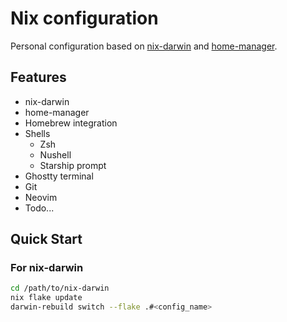 # Nix configuration

Personal configuration based on [nix-darwin](https://github.com/LnL7/nix-darwin) and [home-manager](https://github.com/nix-community/home-manager).

## Features

* nix-darwin
* home-manager
* Homebrew integration
* Shells
  * Zsh
  * Nushell
  * Starship prompt
* Ghostty terminal
* Git
* Neovim
* Todo...

## Quick Start

### For nix-darwin

```bash
cd /path/to/nix-darwin
nix flake update
darwin-rebuild switch --flake .#<config_name>
```
